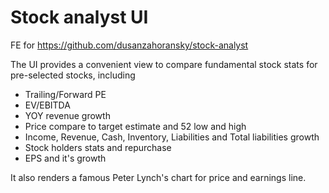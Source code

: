 # Stock analyst UI

FE for https://github.com/dusanzahoransky/stock-analyst

The UI provides a convenient view to compare fundamental stock stats for pre-selected stocks, including
 * Trailing/Forward PE
 * EV/EBITDA
 * YOY revenue growth
 * Price compare to target estimate and 52 low and high
 * Income, Revenue, Cash, Inventory, Liabilities and Total liabilities growth
 * Stock holders stats and repurchase
 * EPS and it's growth
 
It also renders a famous Peter Lynch's chart for price and earnings line.